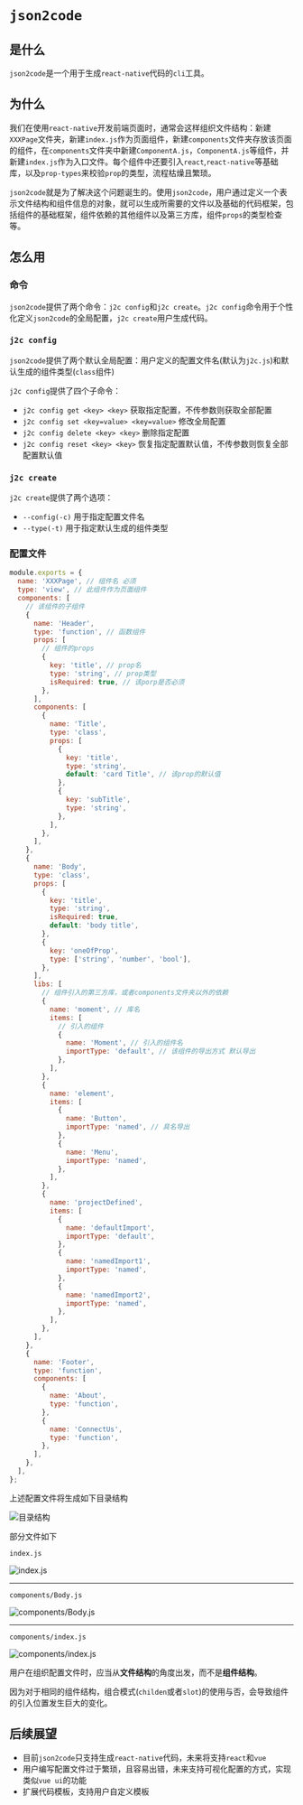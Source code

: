 # `json2code`

## 是什么

`json2code`是一个用于生成`react-native`代码的`cli`工具。

## 为什么

我们在使用`react-native`开发前端页面时，通常会这样组织文件结构：新建`XXXPage`文件夹，新建`index.js`作为页面组件，新建`components`文件夹存放该页面的组件，在`components`文件夹中新建`ComponentA.js`，`ComponentA.js`等组件，并新建`index.js`作为入口文件。每个组件中还要引入`react`,`react-native`等基础库，以及`prop-types`来校验`prop`的类型，流程枯燥且繁琐。

`json2code`就是为了解决这个问题诞生的。使用`json2code`，用户通过定义一个表示文件结构和组件信息的对象，就可以生成所需要的文件以及基础的代码框架，包括组件的基础框架，组件依赖的其他组件以及第三方库，组件`props`的类型检查等。

## 怎么用

### 命令

`json2code`提供了两个命令：`j2c config`和`j2c create`。`j2c config`命令用于个性化定义`json2code`的全局配置，`j2c create`用户生成代码。

### `j2c config`

`json2code`提供了两个默认全局配置：用户定义的配置文件名(默认为`j2c.js`)和默认生成的组件类型(`class`组件)

`j2c config`提供了四个子命令：

- `j2c config get <key> <key>` 获取指定配置，不传参数则获取全部配置
- `j2c config set <key=value> <key=value>` 修改全局配置
- `j2c config delete <key> <key>` 删除指定配置
- `j2c config reset <key> <key>` 恢复指定配置默认值，不传参数则恢复全部配置默认值

### `j2c create`

`j2c create`提供了两个选项：

- `--config(-c)` 用于指定配置文件名
- `--type(-t)` 用于指定默认生成的组件类型

### 配置文件

```js
module.exports = {
  name: 'XXXPage', // 组件名 必须
  type: 'view', // 此组件作为页面组件
  components: [
    // 该组件的子组件
    {
      name: 'Header',
      type: 'function', // 函数组件
      props: [
        // 组件的props
        {
          key: 'title', // prop名
          type: 'string', // prop类型
          isRequired: true, // 该porp是否必须
        },
      ],
      components: [
        {
          name: 'Title',
          type: 'class',
          props: [
            {
              key: 'title',
              type: 'string',
              default: 'card Title', // 该prop的默认值
            },
            {
              key: 'subTitle',
              type: 'string',
            },
          ],
        },
      ],
    },
    {
      name: 'Body',
      type: 'class',
      props: [
        {
          key: 'title',
          type: 'string',
          isRequired: true,
          default: 'body title',
        },
        {
          key: 'oneOfProp',
          type: ['string', 'number', 'bool'],
        },
      ],
      libs: [
        // 组件引入的第三方库，或者components文件夹以外的依赖
        {
          name: 'moment', // 库名
          items: [
            // 引入的组件
            {
              name: 'Moment', // 引入的组件名
              importType: 'default', // 该组件的导出方式 默认导出
            },
          ],
        },
        {
          name: 'element',
          items: [
            {
              name: 'Button',
              importType: 'named', // 具名导出
            },
            {
              name: 'Menu',
              importType: 'named',
            },
          ],
        },
        {
          name: 'projectDefined',
          items: [
            {
              name: 'defaultImport',
              importType: 'default',
            },
            {
              name: 'namedImport1',
              importType: 'named',
            },
            {
              name: 'namedImport2',
              importType: 'named',
            },
          ],
        },
      ],
    },
    {
      name: 'Footer',
      type: 'function',
      components: [
        {
          name: 'About',
          type: 'function',
        },
        {
          name: 'ConnectUs',
          type: 'function',
        },
      ],
    },
  ],
};
```

上述配置文件将生成如下目录结构

![目录结构](./structure.png)

部分文件如下

`index.js`

![index.js](./indexjs.png)

---

`components/Body.js`

![components/Body.js](./bodyjs.png)

---

`components/index.js`

![components/index.js](./componentsindex.png)

用户在组织配置文件时，应当从**文件结构**的角度出发，而不是**组件结构**。

因为对于相同的组件结构，组合模式(`childen`或者`slot`)的使用与否，会导致组件的引入位置发生巨大的变化。

## 后续展望

- 目前`json2code`只支持生成`react-native`代码，未来将支持`react`和`vue`
- 用户编写配置文件过于繁琐，且容易出错，未来支持可视化配置的方式，实现类似`vue ui`的功能
- 扩展代码模板，支持用户自定义模板
